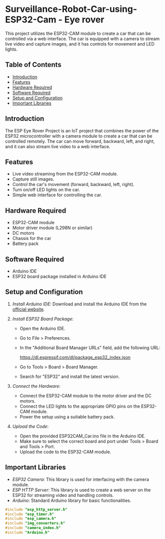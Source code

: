 # Surveillance-Robot-Car-using-ESP32-Cam - Eye rover 

This project utilizes the ESP32-CAM module to create a car that can be controlled via a web interface. The car is equipped with a camera to stream live video and capture images, and it has controls for movement and LED lights.

## Table of Contents

- [Introduction](#introduction)
- [Features](#features)
- [Hardware Required](#hardware-required)
- [Software Required](#software-required)
- [Setup and Configuration](#setup-and-configuration)
- [Important Libraries](#important-libraries)


## Introduction

The ESP Eye Rover Project is an IoT project that combines the power of the ESP32 microcontroller with a camera module to create a car that can be controlled remotely. The car can move forward, backward, left, and right, and it can also stream live video to a web interface.

## Features

- Live video streaming from the ESP32-CAM module.
- Capture still images.
- Control the car's movement (forward, backward, left, right).
- Turn on/off LED lights on the car.
- Simple web interface for controlling the car.

## Hardware Required

- ESP32-CAM module
- Motor driver module (L298N or similar)
- DC motors
- Chassis for the car
- Battery pack

## Software Required

- Arduino IDE
- ESP32 board package installed in Arduino IDE

## Setup and Configuration

1. *Install Arduino IDE*: Download and install the Arduino IDE from the [official website](https://www.arduino.cc/en/Main/Software).

2. *Install ESP32 Board Package*:
   - Open the Arduino IDE.
   - Go to File > Preferences.
   - In the "Additional Board Manager URLs" field, add the following URL:
     
     https://dl.espressif.com/dl/package_esp32_index.json
     
   - Go to Tools > Board > Board Manager.
   - Search for "ESP32" and install the latest version.

3. *Connect the Hardware*:
   - Connect the ESP32-CAM module to the motor driver and the DC motors.
   - Connect the LED lights to the appropriate GPIO pins on the ESP32-CAM module.
   - Power the setup using a suitable battery pack.

4. *Upload the Code*:
   - Open the provided ESP32CAM_Car.ino file in the Arduino IDE.
   - Make sure to select the correct board and port under Tools > Board and Tools > Port.
   - Upload the code to the ESP32-CAM module.

## Important Libraries

- *ESP32 Camera*: This library is used for interfacing with the camera module.
- *ESP HTTP Server*: This library is used to create a web server on the ESP32 for streaming video and handling controls.
- *Arduino*: Standard Arduino library for basic functionalities.

```cpp
#include "esp_http_server.h"
#include "esp_timer.h"
#include "esp_camera.h"
#include "img_converters.h"
#include "camera_index.h"
#include "Arduino.h"
